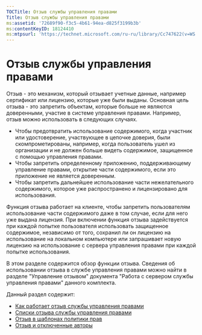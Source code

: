 ```yaml
---
TOCTitle: Отзыв службы управления правами
Title: Отзыв службы управления правами
ms:assetid: '72689f90-f3c5-4b61-94ea-d825f3199b3b'
ms:contentKeyID: 18124410
ms:mtpsurl: 'https://technet.microsoft.com/ru-ru/library/Cc747622(v=WS.10)'
---
```


Отзыв службы управления правами
===============================

Отзыв - это механизм, который отзывает учетные данные, например сертификат или лицензию, которые уже были выданы. Основная цель отзыва - это запретить объектам, которые больше не являются доверенными, участие в системе управления правами. Например, отзыв можно использовать в следующих случаях.

-   Чтобы предотвратить использование содержимого, когда участник или удостоверение, участвующее в цепочке доверия, были скомпрометированы, например, когда пользователь ушел из организации и не должен больше видеть содержимое, защищенное с помощью управления правами.
-   Чтобы запретить определенному приложению, поддерживающему управление правами, открытие части содержимого, если это приложение не является доверенным.
-   Чтобы запретить дальнейшее использование части нежелательного содержимого, которое уже распространено и лицензировано для использования.

Функция отзыва работает на клиенте, чтобы запретить пользователям использование части содержимого даже в том случае, если для него уже выдана лицензия. При включении функция отзыва задействуется при каждой попытке пользователя использовать защищенное содержимое, независимо от того, сохранил ли он лицензию на использование на локальном компьютере или запрашивает новую лицензию на использование с сервера управления правами при каждой попытке использования.

В этом разделе содержится обзор функции отзыва. Сведения об использовании отзыва в службе управления правами можно найти в разделе "Управление отзывом" документа "Работа с сервером службы управления правами" данного комплекта.

Данный раздел содержит:

-   [Как работает отзыв службы управления правами](https://technet.microsoft.com/469e3938-a59b-4c92-9779-ead64e724d00)
-   [Списки отзыва службы управления правами](https://technet.microsoft.com/688d4dfa-c928-4b2f-8116-2f9e87d2b6f7)
-   [Отзыв в шаблонах политики прав](https://technet.microsoft.com/287c5b92-fcb5-4295-9c2b-4e37e643beb2)
-   [Отзыв и отключенные авторы](https://technet.microsoft.com/a9cf0541-9101-4e90-9c56-7c1b9a8deca6)
